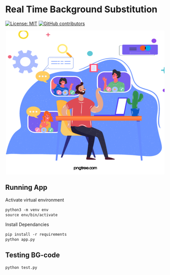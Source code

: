# Real Time Background Substitution

[![License: MIT](https://img.shields.io/badge/License-MIT-yellow.svg)](https://opensource.org/licenses/MIT)
[![GitHub contributors](https://img.shields.io/github/contributors/umangraval//Real-time-background-masking)]()

<p align="center">
  <img align="center" width="500" height="450" src="./static/vector.png">
</p>

## Running App

Activate virtual environment
```
python3 -m venv env
source env/bin/activate
```

Install Dependancies
```
pip install -r requirements
python app.py
```

## Testing BG-code

```
python test.py
```
